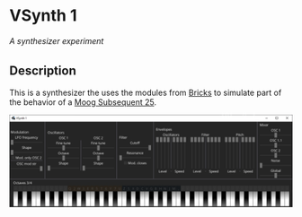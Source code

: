 # VSynth 1
###### A synthesizer experiment  


## Description
This is a synthesizer the uses the modules from [Bricks](https://github.com/jbatistareis/bricks) to simulate part of the behavior of a [Moog Subsequent 25](https://www.moogmusic.com/products/subsequent-25).  


![Screenshot](https://github.com/jbatistareis/vsynth1/blob/master/images/screenshot.jpg)